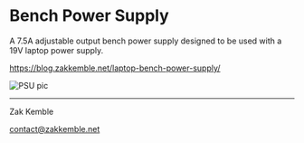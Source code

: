 Bench Power Supply
==================

A 7.5A adjustable output bench power supply designed to be used with a 19V laptop power supply.

https://blog.zakkemble.net/laptop-bench-power-supply/

![PSU pic](https://github.com/zkemble/BenchPowerSupply/raw/master/images/benchpsu.jpg "")

---

Zak Kemble

contact@zakkemble.net
